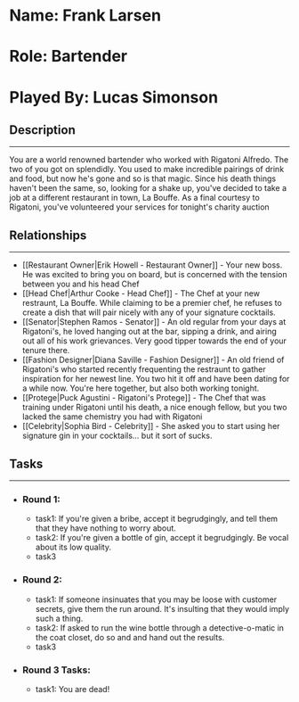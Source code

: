 # Name: Frank Larsen
# Role: Bartender
# Played By: Lucas Simonson

## Description
---
You are a world renowned bartender who worked with Rigatoni Alfredo. The two of you got on splendidly. You used to make incredible pairings of drink and food, but now he's gone and so is that magic.  Since his death things haven't been the same, so, looking for a shake up, you've decided to take a job at a different restaurant in town, La Bouffe. As a final courtesy to Rigatoni, you've volunteered your services for tonight's charity auction

## Relationships
---
- [[Restaurant Owner|Erik Howell - Restaurant Owner]] - Your new boss.  He was excited to bring you on board, but is concerned with the tension between you and his head Chef
- [[Head Chef|Arthur Cooke - Head Chef]]  - The Chef at your new restraunt, La Bouffe.  While claiming to be a premier chef, he refuses to create a dish that will pair nicely with any of your signature cocktails.
- [[Senator|Stephen Ramos - Senator]]  - An old regular from your days at Rigatoni's, he loved hanging out at the bar, sipping a drink, and airing out all of his work grievances.  Very good tipper towards the end of your tenure there. 
- [[Fashion Designer|Diana Saville - Fashion Designer]] - An old friend of Rigatoni's who started recently frequenting the restraunt to gather inspiration for her newest line.  You two hit it off and have been dating for a while now.  You're here together, but also both working tonight. 
- [[Protege|Puck Agustini - Rigatoni's Protege]] - The Chef that was training under Rigatoni until his death, a nice enough fellow, but you two lacked the same chemistry you had with Rigatoni
- [[Celebrity|Sophia Bird - Celebrity]] - She asked you to start using her signature gin in your cocktails... but it sort of sucks.


## Tasks
___
- ### Round 1: 
	- task1: If you're given a bribe, accept it begrudgingly, and tell them that they have nothing to worry about.
	- task2: If you're given a bottle of gin, accept it begrudgingly. Be vocal about its low quality.
	- task3
- ### Round 2:
	- task1: If someone insinuates that you may be loose with customer secrets, give them the run around. It's insulting that they would imply such a thing.
	- task2: If asked to run the wine bottle through a detective-o-matic in the coat closet, do so and and hand out the results.
	- task3
- ### Round 3 Tasks:
	- task1: You are dead!